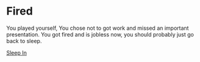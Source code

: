 # Fired
You played yourself, You chose not to got work and missed an important presentation. You got fired and is jobless now, you should probably just go back to sleep.

[Sleep In](../wake-up.md)